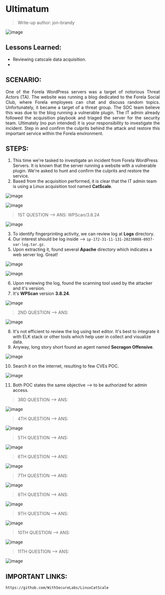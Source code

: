 # Ultimatum
> Write-up author: jon-brandy

![image](https://github.com/jon-brandy/hackthebox/assets/70703371/b3ee7200-1193-4c98-9a5a-39593799f95f)


## Lessons Learned:
- Reviewing catscale data acquisition.
- 

## SCENARIO:

<p align="justify">
One of the Forela WordPress servers was a target of notorious Threat Actors (TA). The website was running a blog dedicated to the Forela Social Club, where Forela employees can chat and discuss random topics. Unfortunately, it became a target of a threat group. The SOC team believe this was due to the blog running a vulnerable plugin. The IT admin already followed the acquisition playbook and triaged the server for the security team. Ultimately (no pun intended) it is your responsibility to investigate the incident. Step in and confirm the culprits behind the attack and restore this important service within the Forela environment.
</p>

## STEPS:
1. This time we're tasked to investigate an incident from Forela WordPress Servers. It is known that the server running a website with a vulnerable plugin. We're asked to hunt and confirm the culprits and restore the service.
2. Based from the acquisition performed, it is clear that the IT admin team is using a Linux acquisition tool named **CatScale**.

![image](https://github.com/user-attachments/assets/5f06bdcb-2f18-4e64-ba9c-9ba809d53378)


![image](https://github.com/user-attachments/assets/7018b428-59f0-400a-b588-5579896f426e)


> 1ST QUESTION --> ANS: WPScan/3.8.24

![image](https://github.com/jon-brandy/hackthebox/assets/70703371/6401b787-0892-49bd-ba1a-43647a099025)

3. To identify fingerprinting activity, we can review log at **Logs** directory.
4. Our interest should be log inside --> `ip-172-31-11-131-20230808-0937-var-log.tar.gz`.
5. Upon extracting it, found several **Apache** directory which indicates a web server log. Great!

![image](https://github.com/user-attachments/assets/611e783a-70da-4f0c-aa6f-d5d52c4818b7)

![image](https://github.com/user-attachments/assets/bd4c1008-0fd3-4763-8e23-c9dc391453c7)


6. Upon reviewing the log, found the scanning tool used by the attacker and it's version.
7. It's **WPScan** version **3.8.24**.

![image](https://github.com/user-attachments/assets/1ddb3037-c6bf-4f26-9fc7-048d02ada4e9)

> 2ND QUESTION --> ANS:

![image](https://github.com/jon-brandy/hackthebox/assets/70703371/bf6ee9e8-e58b-40da-9652-2fe8302a1754)


8. It's not efficient to review the log using text editor. It's best to integrate it with ELK stack or other tools which help user in collect and visualize data.
9. Anyway, long story short found an agent named **Secragon Offensive**.

![image](https://github.com/user-attachments/assets/26a31cf2-9bd8-4088-bb24-9da3056f4494)


10. Search it on the internet, resulting to few CVEs POC.

![image](https://github.com/user-attachments/assets/6857a8f4-42f5-4b7e-bc8c-093b3992e072)


11. Both POC states the same objective --> to be authorized for admin access.

> 3RD QUESTION --> ANS:

![image](https://github.com/jon-brandy/hackthebox/assets/70703371/6348ab3c-7129-49da-bdfd-2ff915980650)


> 4TH QUESTION --> ANS:

![image](https://github.com/jon-brandy/hackthebox/assets/70703371/c02c2301-69c0-4b70-9014-5bcec3fed18f)


> 5TH QUESTION --> ANS:

![image](https://github.com/jon-brandy/hackthebox/assets/70703371/81716e5f-3cbf-4c7e-9b99-592b139fd35b)


> 6TH QUESTION --> ANS:

![image](https://github.com/jon-brandy/hackthebox/assets/70703371/68be2673-8d48-45fe-be2e-356974454ec9)


> 7TH QUESTION --> ANS:

![image](https://github.com/jon-brandy/hackthebox/assets/70703371/d4deadac-6f4d-4192-b2a7-a333880835b5)


> 8TH QUESTION --> ANS:

![image](https://github.com/jon-brandy/hackthebox/assets/70703371/48a7eaa2-643a-42a2-838b-f4729c98d6f3)


> 9TH QUESTION --> ANS:

![image](https://github.com/jon-brandy/hackthebox/assets/70703371/f3587f8b-b17c-4c32-a10b-3618a0d8c281)


> 10TH QUESTION --> ANS:

![image](https://github.com/jon-brandy/hackthebox/assets/70703371/5697102e-1e65-4668-9538-eb41c154e870)


> 11TH QUESTION --> ANS:

![image](https://github.com/jon-brandy/hackthebox/assets/70703371/53a93703-6ecc-43a3-b1fe-553e73ca73be)


## IMPORTANT LINKS:

```
https://github.com/WithSecureLabs/LinuxCatScale
```
